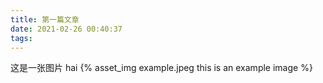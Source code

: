 ```yaml
---
title: 第一篇文章
date: 2021-02-26 00:40:37
tags:
---
```

这是一张图片
hai
{% asset_img example.jpeg this is an example image %}